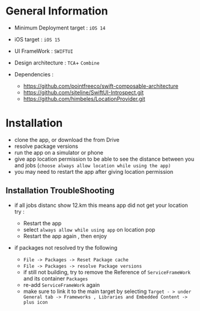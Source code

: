  # General Information
 
 - Minimum  Deployment target : `iOS 14` 
 - iOS   target : `iOS 15` 
 - UI FrameWork :  `SWIFTUI`
 - Design architecture : `TCA`+ `Combine`
 - Dependencies : 

	 -  https://github.com/pointfreeco/swift-composable-architecture
	 - https://github.com/siteline/SwiftUI-Introspect.git
	 -  https://github.com/himbeles/LocationProvider.git


# Installation

 - clone the app, or download the from  Drive 
 - resolve package versions
 - run the app on a simulator or phone
 - give app location permission   to be able to see the distance between you and jobs (`choose always allow location while using the app)` 
 - you may need to restart the app after giving location permission
	 
  ## Installation TroubleShooting 
  
 - if all jobs distanc show 12.km this means app did not get your location try : 
	 - Restart the app
	 - select `always allow while using app` on location pop  
	 - Restart the app again , then enjoy 


 - if packages not resolved try the following 
	 
	 
	 -  `File -> Packages -> Reset Package cache`
	 -  `File -> Packages -> resolve Package versions`
	 - if still not building, try to remove the Reference of  `ServiceFrameWork ` and its container `Packages ` 
	 - re-add `ServiceFrameWork` again
	 - make sure to link it to the main target by selecting  `Target - > under General tab -> Frameworks , Libraries and Embedded Content -> plus icon`
   
   
   
   
